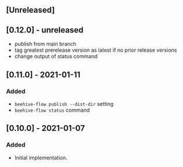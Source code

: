 ## [Unreleased]

## [0.12.0] - unreleased
- publish from main branch
- tag greatest prerelease version as latest if no prior release versions
- change output of status command

## [0.11.0] - 2021-01-11
### Added
- `beehive-flow publish --dist-dir` setting
- `beehive-flow status` command

## [0.10.0] - 2021-01-07
### Added
- Initial implementation. 
